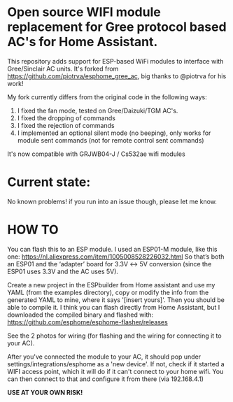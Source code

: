 # Open source WIFI module replacement for Gree protocol based AC's for Home Assistant.
This repository adds support for ESP-based WiFi modules to interface with Gree/Sinclair AC units.
It's forked from https://github.com/piotrva/esphome_gree_ac, big thanks to @piotrva for his work!

My fork currently differs from the original code in the following ways:

1) I fixed the fan mode, tested on Gree/Daizuki/TGM AC's.
2) I fixed the dropping of commands
3) I fixed the rejection of commands
4) I implemented an optional silent mode (no beeping), only works for module sent commands (not for
   remote control sent commands)
   
It's now compatible with GRJWB04-J / Cs532ae wifi modules

# Current state:
No known problems! if you run into an issue though, please let me know.

# HOW TO 
You can flash this to an ESP module. I used an ESP01-M module, like this one:
https://nl.aliexpress.com/item/1005008528226032.html
So that’s both an ESP01 and the ‘adapter’ board for 3.3V ↔ 5V conversion (since the ESP01 uses 3.3V and the AC uses 5V).


Create a new project in the ESPbuilder from Home assistant and use my YAML (from the examples directory), copy or modify the info from the generated YAML to mine, where it says '[insert yours]'.
Then you should be able to compile it. I think you can flash directly from Home Assistant,
but I downloaded the compiled binary and flashed with: https://github.com/esphome/esphome-flasher/releases

See the 2 photos for wiring (for flashing and the wiring for connecting it to your AC).

After you've connected the module to your AC, it should pop under settings/integrations/esphome as a 'new device'. If not, check if it started a WIFI access point, which it will do if it can't connect to your home wifi. You can then connect to that and configure it from there (via 192.168.4.1)

**USE AT YOUR OWN RISK!**

